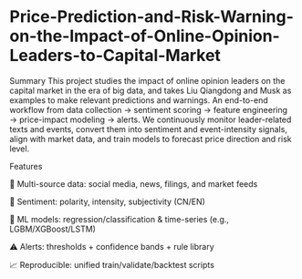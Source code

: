 # Price-Prediction-and-Risk-Warning-on-the-Impact-of-Online-Opinion-Leaders-to-Capital-Market
Summary
This project studies the impact of online opinion leaders on the capital market in the era of big data, and takes Liu Qiangdong and Musk as examples to make relevant predictions and warnings.
An end-to-end workflow from data collection → sentiment scoring → feature engineering → price-impact modeling → alerts. We continuously monitor leader-related texts and events, convert them into sentiment and event-intensity signals, align with market data, and train models to forecast price direction and risk level.

Features

🔎 Multi-source data: social media, news, filings, and market feeds

🙂 Sentiment: polarity, intensity, subjectivity (CN/EN)

🤖 ML models: regression/classification & time-series (e.g., LGBM/XGBoost/LSTM)

⚠️ Alerts: thresholds + confidence bands + rule library

📈 Reproducible: unified train/validate/backtest scripts
